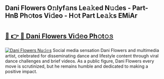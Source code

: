 ## Dani Flowers O𝚗lyf𝚊ns Le𝚊𝚔ed N𝚞𝚍es - Part-HnB Ph𝚘tos Vi𝚍eo - H𝚘t Part Le𝚊𝚔s EMiAr

# <h2><a href="http://hf570c.feru.top/?c=Dani+Flowers">🔗 👉 🔴 Dani Flowers Vi𝚍𝚎o Ph𝚘t𝚘𝚜</a></h2>

[![Dani Flowers Nu𝚍𝚎s](https://i.imgur.com/0TWrTi3.gif)](http://hf570c.feru.top/?c=Dani+Flowers)
Social media sensation Dani Flowers and multimedia artist, celebrated for disseminating dance and lifestyle content through viral dance challenges and brief videos. As a public figure, Dani Flowers every move is scrutinized, but he remains humble and dedicated to making a positive impact. 
